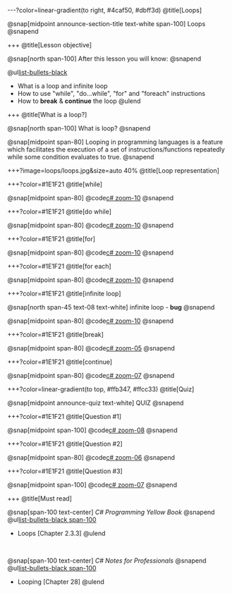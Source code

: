 ---?color=linear-gradient(to right, #4caf50, #dbff3d)
@title[Loops]

@snap[midpoint announce-section-title text-white span-100]
Loops
@snapend

+++
@title[Lesson objective]

@snap[north span-100]
After this lesson you will know:
@snapend

@ul[list-bullets-black](false)
- What is a loop and infinite loop
- How to use "while", "do...while", "for" and "foreach" instructions
- How to **break** & **continue** the loop
@ulend

+++
@title[What is a loop?]

@snap[north span-100]
What is loop?
@snapend

@snap[midpoint span-80]
Looping in programming languages is a feature which facilitates the execution of a set of instructions/functions repeatedly while some condition evaluates to true.
@snapend

+++?image=loops/loops.jpg&size=auto 40%
@title[Loop representation]

+++?color=#1E1F21
@title[while]

@snap[midpoint span-80]
@code[c# zoom-10](loops/While.cs)
@snapend

+++?color=#1E1F21
@title[do while]

@snap[midpoint span-80]
@code[c# zoom-10](loops/DoWhile.cs)
@snapend

+++?color=#1E1F21
@title[for]

@snap[midpoint span-80]
@code[c# zoom-10](loops/For.cs)
@snapend

+++?color=#1E1F21
@title[for each]

@snap[midpoint span-80]
@code[c# zoom-10](loops/ForEach.cs)
@snapend

+++?color=#1E1F21
@title[infinite loop]

@snap[north span-45 text-08 text-white]
infinite loop - **bug**
@snapend

@snap[midpoint span-80]
@code[c# zoom-10](loops/InfiniteLoop.cs)
@snapend

+++?color=#1E1F21
@title[break]

@snap[midpoint span-80]
@code[c# zoom-05](loops/BreakExample.cs)
@snapend

+++?color=#1E1F21
@title[continue]

@snap[midpoint span-80]
@code[c# zoom-07](loops/ContinueExample.cs)
@snapend

+++?color=linear-gradient(to top, #ffb347, #ffcc33)
@title[Quiz]

@snap[midpoint announce-quiz text-white]
QUIZ
@snapend

+++?color=#1E1F21
@title[Question #1]

@snap[midpoint span-100]
@code[c# zoom-08](loops/DoWhileQuiz.cs)
@snapend

+++?color=#1E1F21
@title[Question #2]

@snap[midpoint span-80]
@code[c# zoom-06](loops/WhileQuiz.cs)
@snapend

+++?color=#1E1F21
@title[Question #3]

@snap[midpoint span-100]
@code[c# zoom-07](loops/ReturnQuiz.cs)
@snapend

+++
@title[Must read]

@snap[span-100 text-center]
*C# Programming Yellow Book*
@snapend
@ul[list-bullets-black span-100](false)
- Loops [Chapter 2.3.3]
@ulend

<br/>

@snap[span-100 text-center]
*C# Notes for Professionals*
@snapend
@ul[list-bullets-black span-100](false)
- Looping [Chapter 28]
@ulend